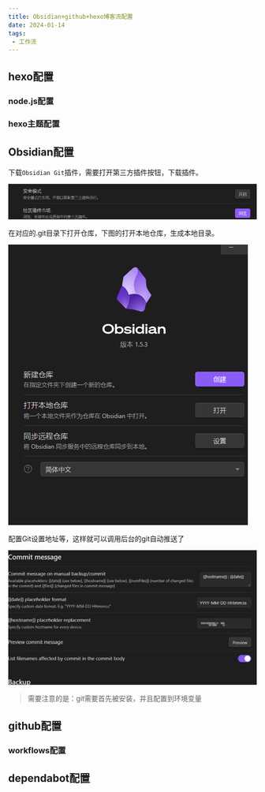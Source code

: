 ```yaml
---
title: Obsidian+github+hexo博客流配置
date: 2024-01-14
tags: 
 - 工作流
---
```


## hexo配置
### node.js配置
### hexo主题配置
## Obsidian配置
下载`Obsidian Git`插件，需要打开第三方插件按钮，下载插件。

![](博客流配置/自动提交生成博客_20240113.png)

在对应的.git目录下打开仓库，下图的打开本地仓库，生成本地目录。

![](博客流配置/自动提交生成博客_20240113_1.png)

配置Git设置地址等，这样就可以调用后台的git自动推送了

![](博客流配置/自动提交生成博客_20240113_2.png)

> 需要注意的是：git需要首先被安装，并且配置到环境变量
> 
## github配置
### workflows配置
## dependabot配置
